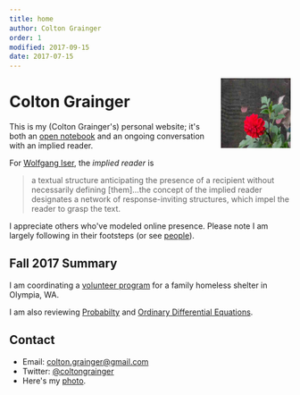 ```yaml
---
title: home
author: Colton Grainger
order: 1
modified: 2017-09-15
date: 2017-07-15
---
```


<img src="/images/ccg-dogs.jpg" style="float: right; margin: 0px 0px 23px 23px" height="125" width="125">

# Colton Grainger

This is my (Colton Grainger's) personal website; it's both an [open notebook](http://wcm1.web.rice.edu/open-notebook-history.html) and an ongoing conversation with an implied reader. 

For [Wolfgang Iser](https://en.wikipedia.org/wiki/Wolfgang_Iser), the *implied reader* is 
> a textual structure anticipating the presence of a recipient without necessarily defining [them]…the concept of the implied reader designates a network of response-inviting structures, which impel the reader to grasp the text.

I appreciate others who've modeled online presence. Please note I am largely following in their footsteps (or see [people](/links)).


## Fall 2017 Summary
I am coordinating a [volunteer program](http://coltongrainger.com/fscss-volunteers) for a family homeless shelter in Olympia, WA. 

I am also reviewing [Probabilty](https://nbviewer.jupyter.org/github/coltongrainger/notebooks/tree/master/probability/) and [Ordinary Differential Equations](https://nbviewer.jupyter.org/github/coltongrainger/notebooks/tree/master/odes/).

## Contact

- Email: [colton.grainger@gmail.com](mailto:colton.grainger@gmail.com)
- Twitter: [@coltongrainger](https://twitter.com/coltongrainger)
- Here's my <a href="images/ccg-profile.png">photo</a>.
